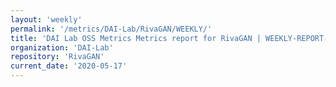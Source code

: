 ```yaml
---
layout: 'weekly'
permalink: '/metrics/DAI-Lab/RivaGAN/WEEKLY/'
title: 'DAI Lab OSS Metrics Metrics report for RivaGAN | WEEKLY-REPORT-2020-05-17'
organization: 'DAI-Lab'
repository: 'RivaGAN'
current_date: '2020-05-17'
---
```

